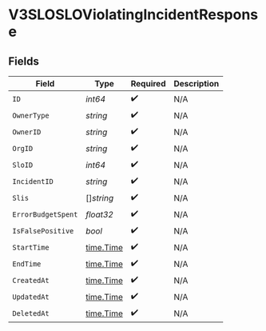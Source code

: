 # V3SLOSLOViolatingIncidentResponse


## Fields

| Field                                     | Type                                      | Required                                  | Description                               |
| ----------------------------------------- | ----------------------------------------- | ----------------------------------------- | ----------------------------------------- |
| `ID`                                      | *int64*                                   | :heavy_check_mark:                        | N/A                                       |
| `OwnerType`                               | *string*                                  | :heavy_check_mark:                        | N/A                                       |
| `OwnerID`                                 | *string*                                  | :heavy_check_mark:                        | N/A                                       |
| `OrgID`                                   | *string*                                  | :heavy_check_mark:                        | N/A                                       |
| `SloID`                                   | *int64*                                   | :heavy_check_mark:                        | N/A                                       |
| `IncidentID`                              | *string*                                  | :heavy_check_mark:                        | N/A                                       |
| `Slis`                                    | []*string*                                | :heavy_check_mark:                        | N/A                                       |
| `ErrorBudgetSpent`                        | *float32*                                 | :heavy_check_mark:                        | N/A                                       |
| `IsFalsePositive`                         | *bool*                                    | :heavy_check_mark:                        | N/A                                       |
| `StartTime`                               | [time.Time](https://pkg.go.dev/time#Time) | :heavy_check_mark:                        | N/A                                       |
| `EndTime`                                 | [time.Time](https://pkg.go.dev/time#Time) | :heavy_check_mark:                        | N/A                                       |
| `CreatedAt`                               | [time.Time](https://pkg.go.dev/time#Time) | :heavy_check_mark:                        | N/A                                       |
| `UpdatedAt`                               | [time.Time](https://pkg.go.dev/time#Time) | :heavy_check_mark:                        | N/A                                       |
| `DeletedAt`                               | [time.Time](https://pkg.go.dev/time#Time) | :heavy_check_mark:                        | N/A                                       |